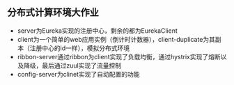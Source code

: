 ## 分布式计算环境大作业
- server为Eureka实现的注册中心，剩余的都为EurekaClient
- client为一个简单的web应用实例（倒计时计数器），client-duplicate为其副本（注册中心的id一样），模拟分布式环境
- ribbon-server通过ribbon为client实现了负载均衡，通过hystrix实现了熔断以及降级，最后通过zuul实现了流量控制
- config-server为clinet实现了自动配置的功能

